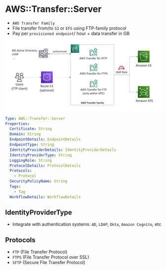 # AWS::Transfer::Server

- `AWS Transfer Family`
- File transfer from/to `S3` or `EFS` using FTP-family protocol
- Pay per `provisioned endpoint`/ hour + data transfer in GB

![Transfer Family](.images/transfer-family.png)

```yaml
Type: AWS::Transfer::Server
Properties:
  Certificate: String
  Domain: String
  EndpointDetails: EndpointDetails
  EndpointType: String
  IdentityProviderDetails: IdentityProviderDetails
  IdentityProviderType: String
  LoggingRole: String
  ProtocolDetails: ProtocolDetails
  Protocols:
    - Protocol
  SecurityPolicyName: String
  Tags:
    - Tag
  WorkflowDetails: WorkflowDetails
```

## IdentityProviderType

- Integrate with authentication systems: `AD`, `LDAP`, `Okta`, `Amazon Cognito`, etc

## Protocols

- `FTP` (File Transfer Protocol)
- `FTPS` (File Transfer Protocol over SSL)
- `SFTP` (Secure File Transfer Protocol)
